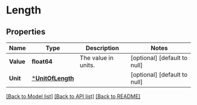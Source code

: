 # Length

## Properties
Name | Type | Description | Notes
------------ | ------------- | ------------- | -------------
**Value** | **float64** | The value in units. | [optional] [default to null]
**Unit** | [***UnitOfLength**](UnitOfLength.md) |  | [optional] [default to null]

[[Back to Model list]](../README.md#documentation-for-models) [[Back to API list]](../README.md#documentation-for-api-endpoints) [[Back to README]](../README.md)

